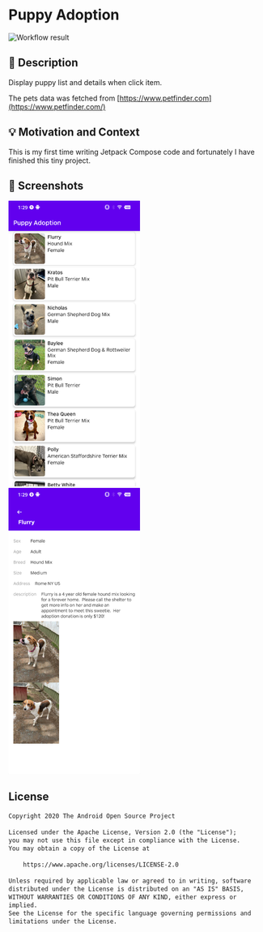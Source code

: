 # Puppy Adoption

<!--- Replace <OWNER> with your Github Username and <REPOSITORY> with the name of your repository. -->
<!--- You can find both of these in the url bar when you open your repository in github. -->
![Workflow result](https://github.com/kyleduo/ADC-W1-PuppyAdoption/workflows/Check/badge.svg)


## :scroll: Description
<!--- Describe your app in one or two sentences -->

Display puppy list and details when click item.

The pets data was fetched from [https://www.petfinder.com](https://www.petfinder.com/)


## :bulb: Motivation and Context
<!--- Optionally point readers to interesting parts of your submission. -->
<!--- What are you especially proud of? -->

This is my first time writing Jetpack Compose code and fortunately I have finished this tiny project.


## :camera_flash: Screenshots
<!-- You can add more screenshots here if you like -->
<img src="/results/screenshot_1.png" width="260">&emsp;<img src="/results/screenshot_2.png" width="260">

## License
```
Copyright 2020 The Android Open Source Project

Licensed under the Apache License, Version 2.0 (the "License");
you may not use this file except in compliance with the License.
You may obtain a copy of the License at

    https://www.apache.org/licenses/LICENSE-2.0

Unless required by applicable law or agreed to in writing, software
distributed under the License is distributed on an "AS IS" BASIS,
WITHOUT WARRANTIES OR CONDITIONS OF ANY KIND, either express or implied.
See the License for the specific language governing permissions and
limitations under the License.
```